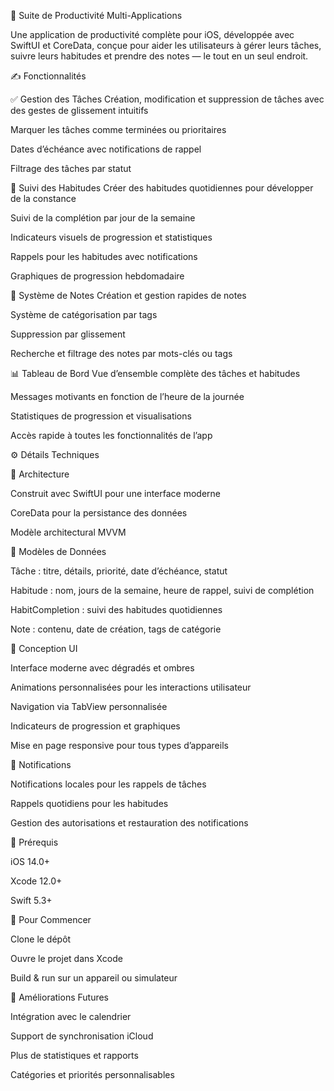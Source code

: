 🧩 Suite de Productivité Multi-Applications


Une application de productivité complète pour iOS, développée avec SwiftUI et CoreData, conçue pour aider les utilisateurs à gérer leurs tâches, suivre leurs habitudes et prendre des notes — le tout en un seul endroit.

✍️ Fonctionnalités

✅ Gestion des Tâches
Création, modification et suppression de tâches avec des gestes de glissement intuitifs

Marquer les tâches comme terminées ou prioritaires

Dates d’échéance avec notifications de rappel

Filtrage des tâches par statut

🔁 Suivi des Habitudes
Créer des habitudes quotidiennes pour développer de la constance

Suivi de la complétion par jour de la semaine

Indicateurs visuels de progression et statistiques

Rappels pour les habitudes avec notifications

Graphiques de progression hebdomadaire

📝 Système de Notes
Création et gestion rapides de notes

Système de catégorisation par tags

Suppression par glissement

Recherche et filtrage des notes par mots-clés ou tags

📊 Tableau de Bord
Vue d’ensemble complète des tâches et habitudes

Messages motivants en fonction de l’heure de la journée

Statistiques de progression et visualisations

Accès rapide à toutes les fonctionnalités de l’app

⚙️ Détails Techniques

📐 Architecture

Construit avec SwiftUI pour une interface moderne

CoreData pour la persistance des données

Modèle architectural MVVM

📄 Modèles de Données

Tâche : titre, détails, priorité, date d’échéance, statut

Habitude : nom, jours de la semaine, heure de rappel, suivi de complétion

HabitCompletion : suivi des habitudes quotidiennes

Note : contenu, date de création, tags de catégorie

🎨 Conception UI

Interface moderne avec dégradés et ombres

Animations personnalisées pour les interactions utilisateur

Navigation via TabView personnalisée

Indicateurs de progression et graphiques

Mise en page responsive pour tous types d’appareils

🔔 Notifications

Notifications locales pour les rappels de tâches

Rappels quotidiens pour les habitudes

Gestion des autorisations et restauration des notifications

📱 Prérequis

iOS 14.0+

Xcode 12.0+

Swift 5.3+

🚀 Pour Commencer

Clone le dépôt

Ouvre le projet dans Xcode

Build & run sur un appareil ou simulateur

🌱 Améliorations Futures

Intégration avec le calendrier

Support de synchronisation iCloud

Plus de statistiques et rapports

Catégories et priorités personnalisables
